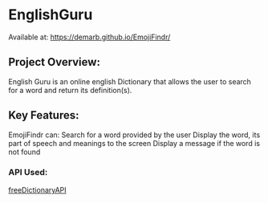 # EnglishGuru
Available at: https://demarb.github.io/EmojiFindr/

## Project Overview:
English Guru is an online english Dictionary that allows the user to search for a word and return its definition(s). 

## Key Features:
EmojiFindr can:
Search for a word provided by the user
Display the word, its part of speech and meanings to the screen
Display a message if the word is not found

### API Used:
[freeDictionaryAPI](https://github.com/meetDeveloper/freeDictionaryAPI)
